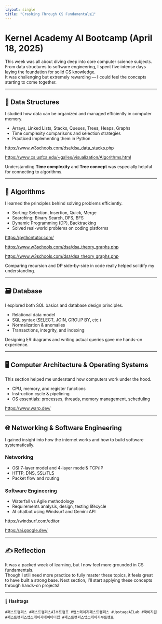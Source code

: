 ```yaml
---
layout: single
title: "Crashing Through CS Fundamentals🌱"
---
```


# Kernel Academy AI Bootcamp (April 18, 2025)

This week was all about diving deep into core computer science subjects.  
From data structures to software engineering, I spent five intense days laying the foundation for solid CS knowledge.  
It was challenging but extremely rewarding — I could feel the concepts starting to come together.

---

## 🧱 Data Structures

I studied how data can be organized and managed efficiently in computer memory.

- Arrays, Linked Lists, Stacks, Queues, Trees, Heaps, Graphs
- Time complexity comparisons and selection strategies
- Practiced implementing them in Python

https://www.w3schools.com/dsa/dsa_data_stacks.php

https://www.cs.usfca.edu/~galles/visualization/Algorithms.html

Understanding **Time complexity** and **Tree concept** was especially helpful for connecting to algorithms.

---

## 🧠 Algorithms

I learned the principles behind solving problems efficiently.

- Sorting: Selection, Insertion, Quick, Merge
- Searching: Binary Search, DFS, BFS
- Dynamic Programming (DP), Backtracking
- Solved real-world problems on coding platforms

https://pythontutor.com/

https://www.w3schools.com/dsa/dsa_theory_graphs.php

https://www.w3schools.com/dsa/dsa_theory_graphs.php

Comparing recursion and DP side-by-side in code really helped solidify my understanding.

---

## 🗃 Database

I explored both SQL basics and database design principles.

- Relational data model
- SQL syntax (SELECT, JOIN, GROUP BY, etc.)
- Normalization & anomalies
- Transactions, integrity, and indexing

Designing ER diagrams and writing actual queries gave me hands-on experience.

---

## 🖥 Computer Architecture & Operating Systems

This section helped me understand how computers work under the hood.

- CPU, memory, and register functions
- Instruction cycle & pipelining
- OS essentials: processes, threads, memory management, scheduling

https://www.warp.dev/

---

## 🌐 Networking & Software Engineering

I gained insight into how the internet works and how to build software systematically.

### Networking
- OSI 7-layer model and 4-layer model& TCP/IP
- HTTP, DNS, SSL/TLS
- Packet flow and routing

### Software Engineering
- Waterfall vs Agile methodology
- Requirements analysis, design, testing lifecycle
- AI chatbot using Windsurf and Gemini API 

https://windsurf.com/editor

https://ai.google.dev/

---

## ✍️ Reflection

It was a packed week of learning, but I now feel more grounded in CS fundamentals.  
Though I still need more practice to fully master these topics, it feels great to have built a strong base. Next section, I’ll start applying these concepts through hands-on projects!

---

#### 🔖 Hashtags  
`#패스트캠퍼스 #패스트캠퍼스AI부트캠프 #업스테이지패스트캠퍼스 #UpstageAILab #국비지원 #패스트캠퍼스업스테이지에이아이랩 #패스트캠퍼스업스테이지부트캠프`

